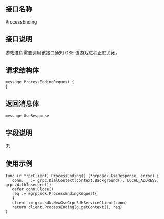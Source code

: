 
## 接口名称
ProcessEnding 
<span id="ProcessEnding"></span>


## 接口说明

游戏进程需要调用该接口通知 GSE 该游戏进程正在关闭。

## 请求结构体

```
message ProcessEndingRequest {
}
```

## 返回消息体

```
message GseResponse
```

## 字段说明

无

## 使用示例

```
func (r *rpcClient) ProcessEnding() (*grpcsdk.GseResponse, error) {
   conn, _ := grpc.DialContext(context.Background(), LOCAL_ADDRESS, grpc.WithInsecure())
   defer conn.Close()
   req := &grpcsdk.ProcessEndingRequest{
   }
   client := grpcsdk.NewGseGrpcSdkServiceClient(conn)
   return client.ProcessEnding(g.getContext(), req)
}
```
